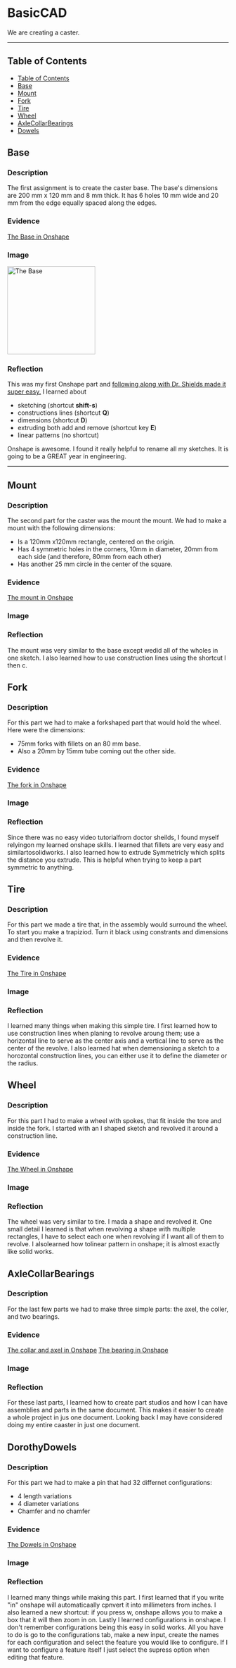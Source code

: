 # BasicCAD

We are creating a caster.

---
## Table of Contents
* [Table of Contents](#Table-of-Contents)
* [Base](#Base)
* [Mount](#Mount)
* [Fork](#Fork)
* [Tire](#Tire)
* [Wheel](#Wheel)
* [AxleCollarBearings](#AxleCollarBearings)
* [Dowels](#DorothyDowels)

## Base

### Description

The first assignment is to create the caster base.  The base's dimensions are 200 mm x 120 mm and 8 mm thick.  It has 6 holes 10 mm wide and 20 mm from the edge equally spaced along the edges.

### Evidence
[The Base in Onshape](https://cvilleschools.onshape.com/documents/932a524ffdeb94d5905de1d5/w/71dc14286d77131bb93271b0/e/303f822826f78c954cc0c150)

### Image

<img src="images/Base.jpg" alt="The Base" width="200">

### Reflection

This was my first Onshape part and [following along with Dr. Shields made it super easy.](https://www.youtube.com/watch?v=93BFUD-HAG8&feature=emb_title&scrlybrkr=5670f0b4)  I learned about 
* sketching (shortcut **shift-s**)
* constructions lines (shortcut **Q**)
* dimensions (shortcut **D**)
* extruding both add and remove (shortcut key **E**)
* linear patterns (no shortcut)

Onshape is awesome.  I found it really helpful to rename all my sketches.  It is going to be a GREAT year in engineering.

---


## Mount

### Description

The second part for the caster was the mount the mount. We had to make a mount with the following dimensions:
* Is a 120mm x120mm rectangle, centered on the origin.
* Has 4 symmetric holes in the corners, 10mm in diameter, 20mm from each side (and therefore, 80mm from each other)
* Has another 25 mm circle in the center of the square.

### Evidence
[The mount in Onshape](https://cvilleschools.onshape.com/documents/2fef518b5aaf830d9cfbab37/w/17331e35a59fc1c8ca129f6d/e/3aba9f0734a82aad0104b254)
### Image

### Reflection

The mount was very similar to the base except wedid all of the wholes in one sketch. I also learned how to use construction lines using the shortcut l then c.

## Fork

### Description

For this part we had to make a forkshaped part that would hold the wheel. Here were the dimensions:
* 75mm forks with fillets on an 80 mm base. 
* Also a 20mm by 15mm tube coming out the other side.

### Evidence

[The fork in Onshape](https://cvilleschools.onshape.com/documents/ce62ddb4733a890bbe8c54c4/w/1cbffee1717c6a87cdf1c83a/e/f8ba1684593ec77723a22601)

### Image

### Reflection

Since there was no easy video tutorialfrom doctor sheilds, I found myself relyingon my learned onshape skills. I learned that fillets are very easy and similartosolidworks. I also learned how to extrude Symmetricly which splits the distance you extrude. This is helpful when trying to keep a part symmetric to anything.

## Tire

### Description

For this part we made a tire that, in the assembly would surround the wheel. To start you make a trapiziod. Turn it black using constrants and dimensions and then revolve it.

### Evidence

[The Tire in Onshape](https://cvilleschools.onshape.com/documents/b2e73c1ea2dc3f9974994c48/w/e70be189dc83635dd4dc65a5/e/b66baa6e7864a3833ff3e44e)

### Image

### Reflection

I learned many things when making this simple tire. I first learned how to use construction lines when planing to revolve aroung them; use a horizontal line to serve as the center axis and a vertical line to serve as the center  of the revolve. I also learned hat when demensioning a sketch to a horozontal construction lines, you can either use it to define the diameter or the radius.


## Wheel

### Description

For this part I had to make a wheel with spokes, that fit inside the tore and inside the fork. I started with an I shaped sketch and revolved it around a construction line.


### Evidence

[The Wheel in Onshape](https://cvilleschools.onshape.com/documents/bdff0f6bdabef2650724b95f/w/b7ca6557bfe85a56516bda60/e/dbce6e20bda1ff78d42d09f5)

### Image

### Reflection

The wheel was very similar to tire. I mada a shape and revolved it. One small detail I learned is that when revolving a shape with multiple rectangles, I have to select each one when revolving if I want all of them to revolve. I alsolearned how tolinear pattern in onshape; it is almost exactly like solid works.


## AxleCollarBearings

### Description

For the last few parts we had to make three simple parts: the axel, the coller, and two bearings.

### Evidence

[The collar and axel in Onshape](https://cvilleschools.onshape.com/documents/211e198a643c2f34a7314a73/w/26859521983e521178896a1f/e/ed291e7639de6b90bff186a9)
[The bearing in Onshape](https://cvilleschools.onshape.com/documents/7f9ca0402ff4b7ea9dc974e9/w/160ecb198da916d81e8e1188/e/92349d33f22f97fb224a2df3)

### Image

### Reflection

For these last parts, I learned how to create part studios and how I can have assemblies and parts in the same document. This makes it easier to create a whole project in jus one document. Looking back I may have considered doing my entire caaster in just one document.

## DorothyDowels

### Description

For this part we had to make a pin that had 32 differnet configurations:
- 4 length variations
- 4 diameter variations
- Chamfer and no chamfer

### Evidence

[The Dowels in Onshape](https://cvilleschools.onshape.com/documents/27f2712f8e6d37d73f3ee786/w/1c05f774ced416f2a1a4f728/e/0d1a443ce11591a56d3f07bb?configuration=List_Tt29EVM8pZ2JP2%3D_2_inch%3BList_W27A3tRgfpyvKl%3DDefault%3BList_WeUTVxF4ORxrq9%3DDefault)

### Image

### Reflection

I learned many things while making this part. I first learned that if you write "in" onshape will automaticaally cpnvert it into millimeters from inches. I also learned a new shortcut: if you press w, onshape allows you to make a box that it will then zoom in on. Lastly I learned configurations in onshape. I don't remember configurations being this easy in solid works. All you have to do is go to the configurations tab, make a new input, create the names for each configuration and select the feature you would like to configure. If I want to configure a feature itself I just select the supress option when editing that feature.
